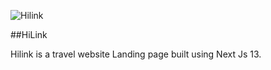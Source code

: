 ![Hilink](https://github.com/khaymanii/Hi-Link/assets/116851212/e481bc65-95b2-4f25-8c24-ce56544ac787)

##HiLink

Hilink is a travel website Landing page built using Next Js 13.
